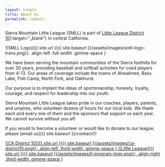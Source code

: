 ```yaml
---
layout: single
title: About Us
permalink: /about/
---
```


Sierra Mountain Little League (SMLL) is part of [Little League
District 10](https://www.cadistrict10.com){:target="_blank"}
in central California.

![SMLL Logo]({{ site.url }}{{ site.baseurl }}/assets/images/smll-logo-trans.png){: .align-left .full-width .gimme-space }

We have been serving the mountain communities of the Sierra foothills
for over 30 years, providing baseball and softball activities for coed
players from 4-13. Our areas of coverage include the towns of
Ahwahnee, Bass Lake, Fish Camp, North Fork, and Oakhurst.

Our purpose is to implant the ideas of sportsmanship, honesty, loyalty,
courage, and respect for leadership into our youth.

Sierra Mountain Little League takes pride in our coaches, players,
parents, and umpires, who volunteer dozens of hours for our local kids.
We thank each and every one of them and the sponsors that support us
each year. We cannot survive without you all!

If you would to become a volunteer or would like to donate to our
league, please [email us]({{ site.baseurl }}/contact/)!

<a href="https://www.cadistrict10.com/Default.aspx?tabid=1003220">
![CA District 10]({{ site.url }}{{ site.baseurl }}/assets/images/ca-district10.png){: .align-left .third-width .gimme-space }
</a>

<a href="https://www.littleleague.org/play-little-league/">
![Little League]({{ site.url }}{{ site.baseurl }}/assets/images/ll-program-logo.png){: .align-right .third-width .gimme-space }
</a>
